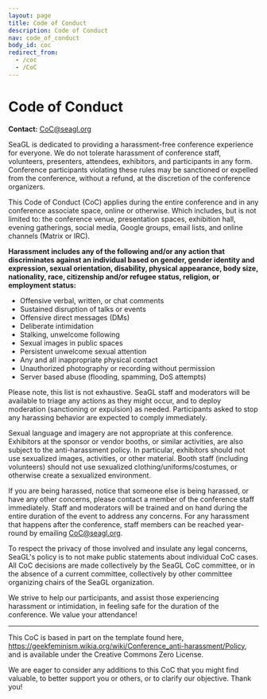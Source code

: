 ```yaml
---
layout: page
title: Code of Conduct
description: Code of Conduct
nav: code_of_conduct
body_id: coc
redirect_from:
  - /coc
  - /CoC
---
```


# Code of Conduct

**Contact:** <CoC@seagl.org>

SeaGL is dedicated to providing a harassment-free conference experience for everyone. We do not tolerate harassment of conference staff, volunteers, presenters, attendees, exhibitors, and participants in any form. Conference participants violating these rules may be sanctioned or expelled from the conference, without a refund, at the discretion of the conference organizers.

This Code of Conduct (CoC) applies during the entire conference and in any conference associate space, online or otherwise. Which includes, but is not limited to: the conference venue, presentation spaces, exhibition hall, evening gatherings, social media, Google groups, email lists, and online channels (Matrix or IRC).

**Harassment includes any of the following and/or any action that discriminates against an individual based on gender, gender identity and expression, sexual orientation, disability, physical appearance, body size, nationality, race, citizenship and/or refugee status, religion, or employment status:**

  - Offensive verbal, written, or chat comments
  - Sustained disruption of talks or events
  - Offensive direct messages (DMs)
  - Deliberate intimidation
  - Stalking, unwelcome following
  - Sexual images in public spaces
  - Persistent unwelcome sexual attention
  - Any and all inappropriate physical contact
  - Unauthorized photography or recording without permission
  - Server based abuse (flooding, spamming, DoS attempts)

Please note, this list is not exhaustive. SeaGL staff and moderators will be available to triage any actions as they might occur, and to deploy moderation (sanctioning or expulsion) as needed. Participants asked to stop any harassing behavior are expected to comply immediately.

Sexual language and imagery are not appropriate at this conference. Exhibitors at the sponsor or vendor booths, or similar activities, are also subject to the anti-harassment policy. In particular, exhibitors should not use sexualized images, activities, or other material. Booth staff (including volunteers) should not use sexualized clothing/uniforms/costumes, or otherwise create a sexualized environment.

If you are being harassed, notice that someone else is being harassed, or have any other concerns, please contact a member of the conference staff immediately. Staff and moderators will be trained and on hand during the entire duration of the event to address any concerns. For any harassment that happens after the conference, staff members can be reached year-round by emailing <CoC@seagl.org>.

To respect the privacy of those involved and insulate any legal concerns, SeaGL's policy is to not make public statements about individual CoC cases. All CoC decisions are made collectively by the SeaGL CoC committee, or in the absence of a current committee, collectively by other committee organizing chairs of the SeaGL organization.

We strive to help our participants, and assist those experiencing harassment or intimidation, in feeling safe for the duration of the conference. We value your attendance!

---

This CoC is based in part on the template found here, <https://geekfeminism.wikia.org/wiki/Conference_anti-harassment/Policy>, and is available under the Creative Commons Zero License.

We are eager to consider any additions to this CoC that you might find valuable, to better support you or others, or to clarify our objective. Thank you!
